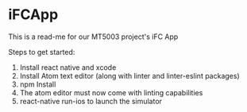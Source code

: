 # iFCApp
This is a read-me for our MT5003 project's iFC App

Steps to get started:
1) Install react native and xcode
2) Install Atom text editor (along with linter and linter-eslint packages)
3) npm Install
4) The atom editor must now come with linting capabilities
5) react-native run-ios to launch the simulator
